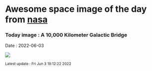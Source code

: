 
# Awesome space image of the day from [nasa](https://api.nasa.gov/)

### Today image : A 10,000 Kilometer Galactic Bridge

Date : 2022-06-03


![](https://apod.nasa.gov/apod/image/2206/Oudoux-and-Jeff-Graphy-with10000km_c.jpg)

<small>Latest update : Fri Jun  3 19:12:22 2022</small>


